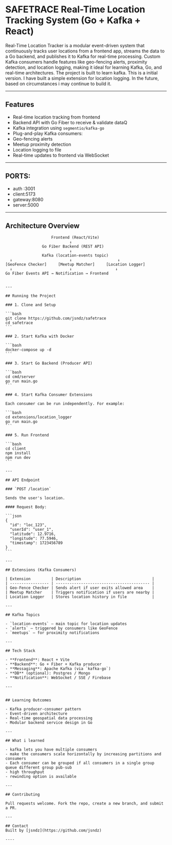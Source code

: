 # SAFETRACE Real-Time Location Tracking System (Go + Kafka + React)

Real-Time Location Tracker is a modular event-driven system that continuously tracks user locations from a frontend app, streams the data to a Go backend, and publishes it to Kafka for real-time processing. Custom Kafka consumers handle features like geo-fencing alerts, proximity detection, and location logging, making it ideal for learning Kafka, Go, and real-time architectures.
The project is built to learn kafka.
This is a initial version.
I have built a simple extension for location logging.
In the future, based on circumstances i may continue to build it.

---

## Features

- Real-time location tracking from frontend
- Backend API with Go Fiber to receive & validate dataQ
- Kafka integration using `segmentio/kafka-go`
- Plug-and-play Kafka consumers:
- Geo-fencing alerts
- Meetup proximity detection
- Location logging to file
- Real-time updates to frontend via WebSocket

---

## PORTS:

- auth :3001
- client:5173
- gateway:8080
- server:5000

---

## Architecture Overview

```text
                    Frontend (React/Vite)
                            ↓
                Go Fiber Backend (REST API)
                            ↓
                Kafka (location-events topic)
  ↓                         ↓                    ↓
[GeoFence Checker]     [Meetup Matcher]     [Location Logger]
  ↓                         ↓                   ↓
Go Fiber Events API → Notification → Frontend
```

````

---

## Running the Project

### 1. Clone and Setup

```bash
git clone https://github.com/jsndz/safetrace
cd safetrace
```

### 2. Start Kafka with Docker

```bash
docker-compose up -d
```

### 3. Start Go Backend (Producer API)

```bash
cd cmd/server
go run main.go
```

### 4. Start Kafka Consumer Extensions

Each consumer can be run independently. For example:

```bash
cd extensions/location_logger
go run main.go
```

### 5. Run Frontend

```bash
cd client
npm install
npm run dev
```

---

## API Endpoint

### `POST /location`

Sends the user's location.

#### Request Body:

```json
{
  "id": "loc_123",
  "userId": "user_1",
  "latitude": 12.9716,
  "longitude": 77.5946,
  "timestamp": 1723456789
}
```

---

## Extensions (Kafka Consumers)

| Extension         | Description                               |
| ----------------- | ----------------------------------------- |
| Geo-Fence Checker | Sends alert if user exits allowed area    |
| Meetup Matcher    | Triggers notification if users are nearby |
| Location Logger   | Stores location history in file           |

---

## Kafka Topics

- `location-events` – main topic for location updates
- `alerts` – triggered by consumers like GeoFence
- `meetups` – for proximity notifications

---

## Tech Stack

- **Frontend**: React + Vite
- **Backend**: Go + Fiber + Kafka producer
- **Messaging**: Apache Kafka (via `kafka-go`)
- **DB** (optional): Postgres / Mongo
- **Notification**: WebSocket / SSE / Firebase

---


## Learning Outcomes

- Kafka producer-consumer pattern
- Event-driven architecture
- Real-time geospatial data processing
- Modular backend service design in Go

---

## What i learned

- kafka lets you have multiple consumers
- make the consumers scale horizontally by increasing partitions and consumers
- Each consumer can be grouped if all consumers in a single group queue different group pub-sub
- high throughput
- rewinding option is available

---

## Contributing

Pull requests welcome. Fork the repo, create a new branch, and submit a PR.

---

## Contact
Built by [jsndz](https://github.com/jsndz)

----
````

